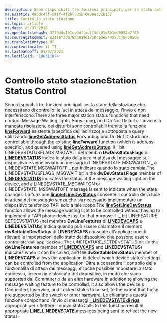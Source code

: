 ```yaml
---
description: Sono disponibili tre funzioni principali per lo stato della stazione che necessitano di controllare i messaggi di avviso, l'invio e l'inattività.
ms.assetid: 4a6dc47f-caff-4f2b-8858-0e9bec32b137
title: Controllo stato stazione
ms.topic: article
ms.date: 05/31/2018
ms.openlocfilehash: 37f6ddd1b1ce6df1ad2f3dc61e891ed6952a7f05
ms.sourcegitcommit: 831e8f3db78ab820e1710cede244553c70e50500
ms.translationtype: MT
ms.contentlocale: it-IT
ms.lasthandoff: 01/07/2021
ms.locfileid: "106311874"
---
```

# <a name="station-status-control"></a><span data-ttu-id="00301-103">Controllo stato stazione</span><span class="sxs-lookup"><span data-stu-id="00301-103">Station Status Control</span></span>

<span data-ttu-id="00301-104">Sono disponibili tre funzioni principali per lo stato della stazione che necessitano di controllo: le luci in attesa del messaggio, l'invio e non interferiscono.</span><span class="sxs-lookup"><span data-stu-id="00301-104">There are three major station status functions that need control: Message Waiting lights, Forwarding, and Do Not Disturb.</span></span> <span data-ttu-id="00301-105">L'invio e la mancata risoluzione dei disturbi sono controllabili tramite la funzione [**lineForward**](/windows/desktop/api/Tapi/nf-tapi-lineforward) esistente (specifica dell'indirizzo) e sottoposta a query utilizzando [**lineGetAddressStatus**](/windows/desktop/api/Tapi/nf-tapi-linegetaddressstatus).</span><span class="sxs-lookup"><span data-stu-id="00301-105">Forwarding and Do Not Disturb are controllable through the existing [**lineForward**](/windows/desktop/api/Tapi/nf-tapi-lineforward) function (which is address-specific), and queried using [**lineGetAddressStatus**](/windows/desktop/api/Tapi/nf-tapi-linegetaddressstatus).</span></span> <span data-ttu-id="00301-106">Il \_ bit LINEDEVSTATUSFLAGS MSGWAIT nel membro **DwDevStatusFlags** di [**LINEDEVSTATUS**](/windows/desktop/api/Tapi/ns-tapi-linedevstatus) indica lo stato della luce in attesa del messaggio sul dispositivo e viene inviato un messaggio LINEDEVSTATE MSGWAITON \_ o LINEDEVSTATE MSGWAITOFF \_ per indicare quando lo stato cambia.</span><span class="sxs-lookup"><span data-stu-id="00301-106">The LINEDEVSTATUSFLAGS\_MSGWAIT bit in the **dwDevStatusFlags** member of [**LINEDEVSTATUS**](/windows/desktop/api/Tapi/ns-tapi-linedevstatus) indicates the status of the message waiting light on the device, and a LINEDEVSTATE\_MSGWAITON or LINEDEVSTATE\_MSGWAITOFF message is sent to indicate when the state changes.</span></span> <span data-ttu-id="00301-107">La funzione [**lineSetLineDevStatus**](/windows/desktop/api/Tapi/nf-tapi-linesetlinedevstatus) consente il controllo della luce in attesa del messaggio senza che sia necessario implementare un dispositivo telefonico TAPI solo a tale scopo.</span><span class="sxs-lookup"><span data-stu-id="00301-107">The [**lineSetLineDevStatus**](/windows/desktop/api/Tapi/nf-tapi-linesetlinedevstatus) function allows the message waiting light to be controlled without having to implement a TAPI phone device just for that purpose.</span></span> <span data-ttu-id="00301-108">Il \_ bit LINEFEATURE SETDEVSTATUS (nel membro **DwLineFeatures** di [**LINEDEVCAPS**](/windows/desktop/api/Tapi/ns-tapi-linedevcaps) e **LINEDEVSTATUS**) indica quando può essere chiamato e il membro **dwSettableDevStatus** di **LINEDEVCAPS** consente all'applicazione di rilevare le impostazioni dello stato del dispositivo che possono essere controllate dall'applicazione.</span><span class="sxs-lookup"><span data-stu-id="00301-108">The LINEFEATURE\_SETDEVSTATUS bit (in the **dwLineFeatures** member of [**LINEDEVCAPS**](/windows/desktop/api/Tapi/ns-tapi-linedevcaps) and **LINEDEVSTATUS**) indicates when it can be called, and the **dwSettableDevStatus** member of **LINEDEVCAPS** allows the application to detect which device status settings can be controlled from the application.</span></span> <span data-ttu-id="00301-109">Oltre a consentire il controllo della funzionalità di attesa dei messaggi, è anche possibile impostare lo stato connesso, inservizio e bloccato del dispositivo, in modo che siano supportati dal Commuter o da un altro hardware.</span><span class="sxs-lookup"><span data-stu-id="00301-109">In addition to allowing the message waiting feature to be controlled, it also allows the device's Connected, Inservice, and Locked status to be set, to the extent that these are supported by the switch or other hardware.</span></span> <span data-ttu-id="00301-110">Le chiamate a questa funzione comportano l'invio di messaggi [**\_ LINEDEVSTATE di riga**](line-linedevstate.md) appropriati per riflettere il nuovo stato.</span><span class="sxs-lookup"><span data-stu-id="00301-110">Calls to this function result in appropriate [**LINE\_LINEDEVSTATE**](line-linedevstate.md) messages being sent to reflect the new status.</span></span>

 

 



